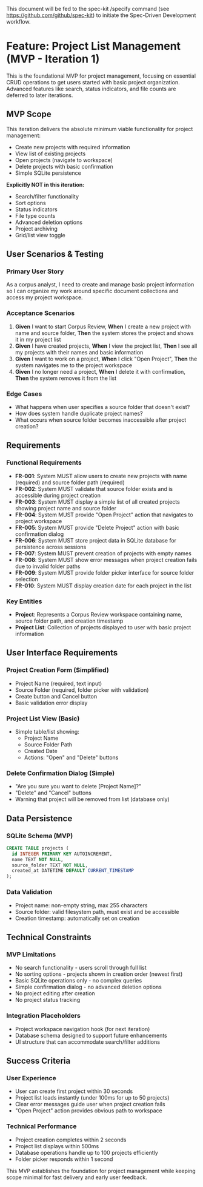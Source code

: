 This document will be fed to the spec-kit /specify command (see https://github.com/github/spec-kit) to initiate the Spec-Driven Development workflow.

# Feature: Project List Management (MVP - Iteration 1)

This is the foundational MVP for project management, focusing on essential CRUD operations to get users started with basic project organization. Advanced features like search, status indicators, and file counts are deferred to later iterations.

## MVP Scope

This iteration delivers the absolute minimum viable functionality for project management:

- Create new projects with required information
- View list of existing projects
- Open projects (navigate to workspace)
- Delete projects with basic confirmation
- Simple SQLite persistence

**Explicitly NOT in this iteration:**

- Search/filter functionality
- Sort options
- Status indicators
- File type counts
- Advanced deletion options
- Project archiving
- Grid/list view toggle

## User Scenarios & Testing

### Primary User Story

As a corpus analyst, I need to create and manage basic project information so I can organize my work around specific document collections and access my project workspace.

### Acceptance Scenarios

1. **Given** I want to start Corpus Review, **When** I create a new project with name and source folder, **Then** the system stores the project and shows it in my project list
2. **Given** I have created projects, **When** I view the project list, **Then** I see all my projects with their names and basic information
3. **Given** I want to work on a project, **When** I click "Open Project", **Then** the system navigates me to the project workspace
4. **Given** I no longer need a project, **When** I delete it with confirmation, **Then** the system removes it from the list

### Edge Cases

- What happens when user specifies a source folder that doesn't exist?
- How does system handle duplicate project names?
- What occurs when source folder becomes inaccessible after project creation?

## Requirements

### Functional Requirements

- **FR-001**: System MUST allow users to create new projects with name (required) and source folder path (required)
- **FR-002**: System MUST validate that source folder exists and is accessible during project creation
- **FR-003**: System MUST display a simple list of all created projects showing project name and source folder
- **FR-004**: System MUST provide "Open Project" action that navigates to project workspace
- **FR-005**: System MUST provide "Delete Project" action with basic confirmation dialog
- **FR-006**: System MUST store project data in SQLite database for persistence across sessions
- **FR-007**: System MUST prevent creation of projects with empty names
- **FR-008**: System MUST show error messages when project creation fails due to invalid folder paths
- **FR-009**: System MUST provide folder picker interface for source folder selection
- **FR-010**: System MUST display creation date for each project in the list

### Key Entities

- **Project**: Represents a Corpus Review workspace containing name, source folder path, and creation timestamp
- **Project List**: Collection of projects displayed to user with basic project information

## User Interface Requirements

### Project Creation Form (Simplified)

- Project Name (required, text input)
- Source Folder (required, folder picker with validation)
- Create button and Cancel button
- Basic validation error display

### Project List View (Basic)

- Simple table/list showing:
  - Project Name
  - Source Folder Path
  - Created Date
  - Actions: "Open" and "Delete" buttons

### Delete Confirmation Dialog (Simple)

- "Are you sure you want to delete [Project Name]?"
- "Delete" and "Cancel" buttons
- Warning that project will be removed from list (database only)

## Data Persistence

### SQLite Schema (MVP)

```sql
CREATE TABLE projects (
  id INTEGER PRIMARY KEY AUTOINCREMENT,
  name TEXT NOT NULL,
  source_folder TEXT NOT NULL,
  created_at DATETIME DEFAULT CURRENT_TIMESTAMP
);
```

### Data Validation

- Project name: non-empty string, max 255 characters
- Source folder: valid filesystem path, must exist and be accessible
- Creation timestamp: automatically set on creation

## Technical Constraints

### MVP Limitations

- No search functionality - users scroll through full list
- No sorting options - projects shown in creation order (newest first)
- Basic SQLite operations only - no complex queries
- Simple confirmation dialog - no advanced deletion options
- No project editing after creation
- No project status tracking

### Integration Placeholders

- Project workspace navigation hook (for next iteration)
- Database schema designed to support future enhancements
- UI structure that can accommodate search/filter additions

## Success Criteria

### User Experience

- User can create first project within 30 seconds
- Project list loads instantly (under 100ms for up to 50 projects)
- Clear error messages guide user when project creation fails
- "Open Project" action provides obvious path to workspace

### Technical Performance

- Project creation completes within 2 seconds
- Project list displays within 500ms
- Database operations handle up to 100 projects efficiently
- Folder picker responds within 1 second

This MVP establishes the foundation for project management while keeping scope minimal for fast delivery and early user feedback.
